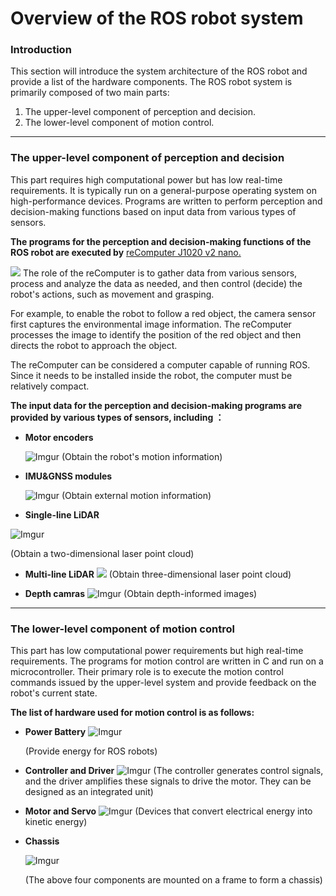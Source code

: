 # Overview of the ROS robot system

### Introduction

This section will introduce the system architecture of the ROS robot and provide a list of the hardware components. The ROS robot system is primarily composed of two main parts:

1. The upper-level component of perception and decision.
2. The lower-level component of motion control.

---

### The upper-level component of perception and decision

This part requires high computational power but has low real-time requirements. It is typically run on a general-purpose operating system on high-performance devices. Programs are written to perform perception and decision-making functions based on input data from various types of sensors.

**The programs for the perception and decision-making functions of the ROS robot are executed by** [reComputer J1020 v2 nano. ](https://www.seeedstudio.com/reComputer-J1020-v2-p-5498.html)

![](https://media-cdn.seeedstudio.com/media/catalog/product/cache/bb49d3ec4ee05b6f018e93f896b8a25d/1/3/13_1.jpg)
The role of the reComputer is to gather data from various sensors, process and analyze the data as needed, and then control (decide) the robot's actions, such as movement and grasping.

For example, to enable the robot to follow a red object, the camera sensor first captures the environmental image information. The reComputer processes the image to identify the position of the red object and then directs the robot to approach the object.

The reComputer can be considered a computer capable of running ROS. Since it needs to be installed inside the robot, the computer must be relatively compact.

**The input data for the perception and decision-making programs are provided by various types of sensors, including ：**

* **Motor encoders**
  
  ![Imgur](https://i.imgur.com/ZTFAdos.png)
  (Obtain the robot's motion information)
* **IMU&GNSS modules**
  
  ![Imgur](https://i.imgur.com/PxTweDJ.png)
  (Obtain external motion information)
* **Single-line LiDAR**

![Imgur](https://i.imgur.com/MvzQCpB.png)

(Obtain a two-dimensional laser point cloud)

* **Multi-line LiDAR**
  ![](https://www.livoxtech.com/dps/2d9e037e6d457ef7ffec037f7d16dcf8.png)
  (Obtain three-dimensional laser point cloud)
  
* **Depth camras**
  ![Imgur](https://i.imgur.com/Dtz1Ins.png)
  (Obtain depth-informed images)

---

### The lower-level component of motion control

This part has low computational power requirements but high real-time requirements. The programs for motion control  are written in C and run on a microcontroller. Their primary role is to execute the motion control commands issued by the upper-level system and provide feedback on the robot's current state.

**The list of hardware used for motion control is as follows:**

* **Power Battery**
  ![Imgur](https://i.imgur.com/YIfOwfY.png)
  
  (Provide energy for ROS robots)
* **Controller and Driver**
  ![Imgur](https://i.imgur.com/38YXWXR.png)
  (The controller generates control signals, and the driver amplifies these signals to drive the motor. They can be designed as an integrated unit)
* **Motor and Servo**
  ![Imgur](https://i.imgur.com/3oiYCap.png)
  (Devices that convert electrical energy into kinetic energy)
* **Chassis**
  
  ![Imgur](https://i.imgur.com/3NgbrXq.png)
  
  (The above four components are mounted on a frame to form a  chassis)

